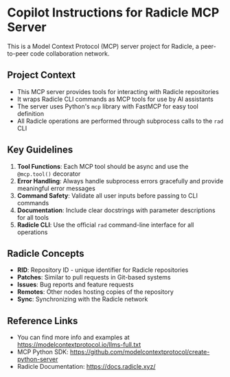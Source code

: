# Copilot Instructions for Radicle MCP Server

<!-- Use this file to provide workspace-specific custom instructions to Copilot. For more details, visit https://code.visualstudio.com/docs/copilot/copilot-customization#_use-a-githubcopilotinstructionsmd-file -->

This is a Model Context Protocol (MCP) server project for Radicle, a peer-to-peer code collaboration network.

## Project Context
- This MCP server provides tools for interacting with Radicle repositories
- It wraps Radicle CLI commands as MCP tools for use by AI assistants
- The server uses Python's `mcp` library with FastMCP for easy tool definition
- All Radicle operations are performed through subprocess calls to the `rad` CLI

## Key Guidelines
1. **Tool Functions**: Each MCP tool should be async and use the `@mcp.tool()` decorator
2. **Error Handling**: Always handle subprocess errors gracefully and provide meaningful error messages
3. **Command Safety**: Validate all user inputs before passing to CLI commands
4. **Documentation**: Include clear docstrings with parameter descriptions for all tools
5. **Radicle CLI**: Use the official `rad` command-line interface for all operations

## Radicle Concepts
- **RID**: Repository ID - unique identifier for Radicle repositories
- **Patches**: Similar to pull requests in Git-based systems
- **Issues**: Bug reports and feature requests
- **Remotes**: Other nodes hosting copies of the repository
- **Sync**: Synchronizing with the Radicle network

## Reference Links
- You can find more info and examples at https://modelcontextprotocol.io/llms-full.txt
- MCP Python SDK: https://github.com/modelcontextprotocol/create-python-server
- Radicle Documentation: https://docs.radicle.xyz/
